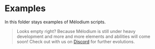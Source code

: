 # Examples

In this folder stays examples of Mélodium scripts.

> Looks empty right? Because Mélodium is still under heavy development and more and more elements and abilities will come soon!
> Check out with us on [Discord](https://discord.gg/GQmckruKNx) for further evolutions.
